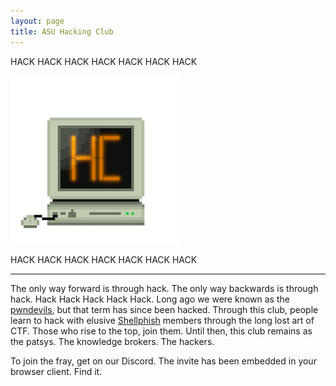 ```yaml
---
layout: page
title: ASU Hacking Club
---
```


HACK HACK HACK HACK HACK HACK HACK

<script type="text/javascript" src="files/scripts/playsound.js" ></script>

<img src="./files/images/asuhc.png" alt="" onclick="playSound('/files/sounds/windows-xp-startup.mp3')"/>

HACK HACK HACK HACK HACK HACK HACK

---

The only way forward is through hack. The only way backwards is through hack. Hack Hack Hack Hack Hack. Long ago we were known as the [pwndevils](https://pwndevils.com), but that term has since been hacked. Through this club, people learn to hack with elusive [Shellphish](https://shellphish.net) members through the long lost art of CTF. Those who rise to the top, join them. Until then, this club remains as the patsys. The knowledge brokers. The hackers.

To join the fray, get on our Discord. The invite has been embedded in your browser client. Find it.
